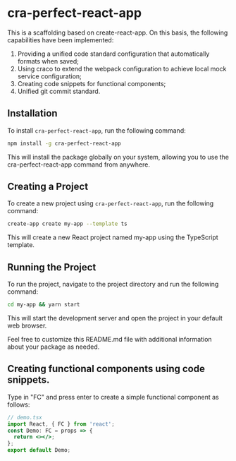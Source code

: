 # cra-perfect-react-app
This is a scaffolding based on create-react-app. On this basis, the following capabilities have been implemented:

1. Providing a unified code standard configuration that automatically formats when saved;
2. Using craco to extend the webpack configuration to achieve local mock service configuration;
3. Creating code snippets for functional components;
4. Unified git commit standard.

## Installation

To install `cra-perfect-react-app`, run the following command:

```bash
npm install -g cra-perfect-react-app
```

This will install the package globally on your system, allowing you to use the cra-perfect-react-app command from anywhere.

## Creating a Project

To create a new project using `cra-perfect-react-app`, run the following command:
```bash
create-app create my-app --template ts
```
This will create a new React project named my-app using the TypeScript template.

## Running the Project
To run the project, navigate to the project directory and run the following command:

```bash
cd my-app && yarn start
```

This will start the development server and open the project in your default web browser.

Feel free to customize this README.md file with additional information about your package as needed.

## Creating functional components using code snippets.

Type in "FC" and press enter to create a simple functional component as follows:

```jsx
// demo.tsx
import React, { FC } from 'react';
const Demo: FC = props => {
  return <></>;
};
export default Demo;
  
```
